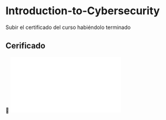 # Introduction-to-Cybersecurity

Subir el certificado del curso habiéndolo terminado

## Cerificado
:paperclip: ![Archivo adjunto del Certificado](IgnacioRomero-Cibersecurity-Es-certificate.pdf) 
